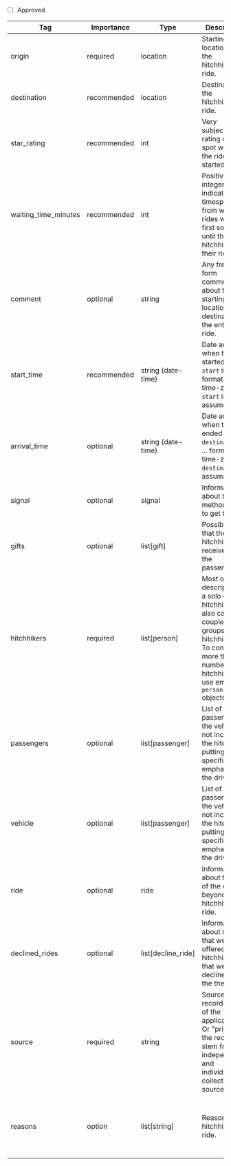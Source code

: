 - [ ] Approved


| Tag                  | Importance   | Type                | Description                                                                                                         | Enum           | Example |
|----------------------|--------------|---------------------|---------------------------------------------------------------------------------------------------------------------|----------------|---------|
| origin                | required  | location            | Starting location of the hitchhiking ride.                                                                             |                |
| destination          | recommended  | location            | Destination of the hitchhiking ride.                                                                                |                |
| star_rating          | recommended  | int                 | Very subjective rating of the spot where the ride started.                                                          | 1, 2, 3, 4, 5  |
| waiting_time_minutes | recommended  | int                 | Positive integer indicating the timespan from when rides were first solicited until the hitchhiker got their ride.  |                |
| comment              | optional  | string              | Any free-form comment about the starting location, destination or the entire ride.                                  |                |
| start_time           | recommended  | string (date-time)  | Date and time when the ride started from `start` in ... format. The time-zone of `start` is assumed.                |                |
| arrival_time         | optional  | string (date-time)  | Date and time when the ride ended in `destination` in ... format. The time-zone of `destination` is assumed.        |                |
| signal               | optional  | signal              | Information about the method used to get the ride                                                                   |                |
| gifts                 | optional  | list[gift]          | Possible gift that the hitchhiker received from the passengers.                                                     |                |
| hitchhikers          | required  | list[person]        | Most often a description of a solo-hitchhiker but also caters for couples or groups of hitchhikers. To convey not more than the number of hitchhikers use empty `person` objects.                |                |
| passengers           | optional  | list[passenger]     | List of passengers in the vehicle not including the hitchhiker, putting specific emphasize on the driver.           |                |
| vehicle              | optional  | list[passenger]     | List of passengers in the vehicle not including the hitchhiker, putting specific emphasize on the driver.           |                |
| ride                 | optional  | ride                | Information about the ride of the car beyond the hitchhiker's ride.                                                 |                |
| declined_rides       | optional  | list[decline_ride]  | Information about rides that were offered to the hitchhiker but that were declined by the them.                     |                |
| source       | required  | string  | Source of this record by URL of the application. Or "private" if the records stem from an independently and individually collected source.               |                |
| reasons       | option  | list[string]  | Reason of the hitchhiking ride.        | commute, holiday, sport, no_money, safe_money, exchange, adventure, fun, social_contact, ecological_reasons             |

